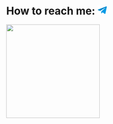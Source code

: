 # How to reach me: [![](./img/tg.png)](https://t.me/razrezglaza) 

<!--
**razrez/razrez** is a ✨ _special_ ✨ repository because its `README.md` (this file) appears on your GitHub profile.

Here are some ideas to get you started:

- 🔭 I’m currently working on ...
- 🌱 I’m currently learning ...
- 👯 I’m looking to collaborate on ...
- 🤔 I’m looking for help with ...
- 💬 Ask me about ...
- 📫 How to reach me: ...
- 😄 Pronouns: ...
- ⚡ Fun fact: ...
-->
<img src="https://github.com/razrez/razrez/assets/70781439/4220257f-c10c-4729-b2ad-4d4395fd1a89" width="250" height="250">
